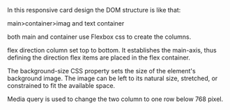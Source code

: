 In this responsive card design the DOM structure is like that:

main>container>imag and text container

both main and container use Flexbox css to create the columns.

flex direction column set top to bottom. It establishes the main-axis, thus defining the direction flex items are placed in the flex container.

The background-size CSS property sets the size of the element's background image. The image can be left to its natural size, stretched, or constrained to fit the available space.

Media query is used to change the two column to one row below 768 pixel.
